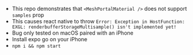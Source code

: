 - This repo demonstrates that `<MeshPortalMaterial />` does not support `samples` prop
- This causes react native to throw `Error: Exception in HostFunction: EXGL: renderbufferStorageMultisample() isn't implemented yet!`
- Bug only tested on macOS paired with an iPhone
- Install expo go on your iPhone
- `npm i && npm start`
